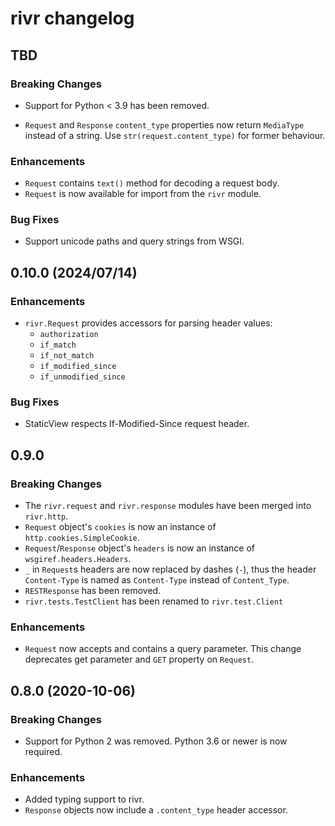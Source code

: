 # rivr changelog

## TBD

### Breaking Changes

- Support for Python < 3.9 has been removed.

- `Request` and `Response` `content_type` properties now return `MediaType`
  instead of a string. Use `str(request.content_type)` for former behaviour.

### Enhancements

- `Request` contains `text()` method for decoding a request body.
- `Request` is now available for import from the `rivr` module.

### Bug Fixes

- Support unicode paths and query strings from WSGI.

## 0.10.0 (2024/07/14)

### Enhancements

- `rivr.Request` provides accessors for parsing header values:
    - `authorization`
    - `if_match`
    - `if_not_match`
    - `if_modified_since`
    - `if_unmodified_since`

### Bug Fixes

- StaticView respects If-Modified-Since request header.

## 0.9.0

### Breaking Changes

- The `rivr.request` and `rivr.response` modules have been merged into
  `rivr.http`.
- `Request` object's `cookies` is now an instance of
  `http.cookies.SimpleCookie`.
- `Request`/`Response` object's `headers` is now an instance of
  `wsgiref.headers.Headers`.
- `_` in `Request`s headers are now replaced by dashes (`-`), thus the header
  `Content-Type` is named as `Content-Type` instead of `Content_Type`.
- `RESTResponse` has been removed.
- `rivr.tests.TestClient` has been renamed to `rivr.test.Client`

### Enhancements

- `Request` now accepts and contains a query parameter. This change deprecates
  get parameter and `GET` property on `Request`.

## 0.8.0 (2020-10-06)

### Breaking Changes

- Support for Python 2 was removed. Python 3.6 or newer is now required.

### Enhancements

- Added typing support to rivr.
- `Response` objects now include a `.content_type` header accessor.
